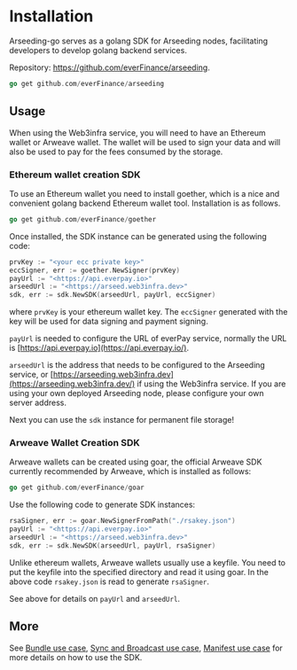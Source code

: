 # Installation

Arseeding-go serves as a golang SDK for Arseeding nodes, facilitating developers to develop golang backend services.

Repository: https://github.com/everFinance/arseeding.


```go
go get github.com/everFinance/arseeding
```

## Usage

When using the Web3infra service, you will need to have an Ethereum wallet or Arweave wallet. The wallet will be used to sign your data and will also be used to pay for the fees consumed by the storage.

### Ethereum wallet creation SDK

To use an Ethereum wallet you need to install goether, which is a nice and convenient golang backend Ethereum wallet tool. Installation is as follows.

```go
go get github.com/everFinance/goether
```

Once installed, the SDK instance can be generated using the following code:

```go
prvKey := "<your ecc private key>"
eccSigner, err := goether.NewSigner(prvKey)
payUrl := "<https://api.everpay.io>"
arseedUrl := "<https://arseed.web3infra.dev>"
sdk, err := sdk.NewSDK(arseedUrl, payUrl, eccSigner)
```

where `prvKey` is your ethereum wallet key. The `eccSigner` generated with the key will be used for data signing and payment signing.

`payUrl` is needed to configure the URL of everPay service, normally the URL is [https://api.everpay.io](https://api.everpay.io/).

`arseedUrl` is the address that needs to be configured to the Arseeding service, or [https://arseeding.web3infra.dev](https://arseeding.web3infra.dev/) if using the Web3infra service. If you are using your own deployed Arseeding node, please configure your own server address.

Next you can use the `sdk` instance for permanent file storage!

### Arweave Wallet Creation SDK

Arweave wallets can be created using goar, the official Arweave SDK currently recommended by Arweave, which is installed as follows:

```go
go get github.com/everFinance/goar
```

Use the following code to generate SDK instances:

```go
rsaSigner, err := goar.NewSignerFromPath("./rsakey.json")
payUrl := "<https://api.everpay.io>"
arseedUrl := "<https://arseed.web3infra.dev>"
sdk, err := sdk.NewSDK(arseedUrl, payUrl, rsaSigner)
```

Unlike ethereum wallets, Arweave wallets usually use a keyfile. You need to put the keyfile into the specified directory and read it using goar. In the above code `rsakey.json` is read to generate `rsaSigner`.

See above for details on `payUrl` and `arseedUrl`.

## More

See [Bundle use case](bundle.md), [Sync and Broadcast use case](sync_broadcast.md), [Manifest use case](manifest.md) for more details on how to use the SDK.